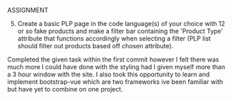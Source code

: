 ASSIGNMENT

5. Create a basic PLP page in the code language(s) of your choice with 12 or so fake products and make a filter bar containing the 'Product Type' attribute that functions accordingly when selecting a filter (PLP list should filter out products based off chosen attribute).

Completed the given task within the first commit however I felt there was much more I could have done with the styling had I given myself more than a 3 hour window with the site.
I also took this opportunity to learn and implement bootstrap-vue which are two frameworks ive been familiar with but have yet to combine on one project.
